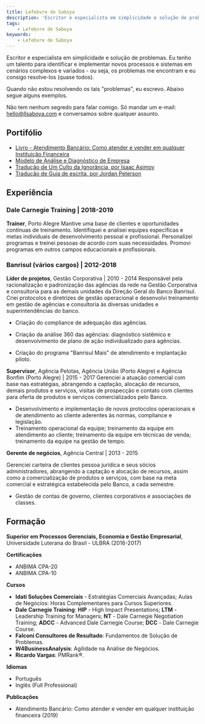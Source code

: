 ```yaml
---
title: Lefebvre de Saboya
description: 'Escritor e especialista em simplicidade e solução de problemas. '
tags:
    - Lefebvre de Saboya
keywords:
    - Lefebvre de Saboya
---
```


Escritor e especialista em simplicidade e solução de problemas. Eu tenho um talento para identificar e implementar novos processos e sistemas em cenários complexos e variados - ou seja, os problemas me encontram e eu consigo resolve-los (quase todos).

Quando não estou resolvendo os tais "problemas", eu escrevo. Abaixo segue alguns exemplos. 

Não tem nenhum segredo para falar comigo. Só mandar um e-mail: [hello@llsaboya.com](mailto:hello@llsaboya.com) e conversamos sobre qualquer assunto.

## Portifólio

- [Livro - Atendimento Bancário: Como atender e vender em qualquer Instituição Financeira](/atendimento-bancario-lefebvre-saboya/)
- [Modelo de Análise e Diagnóstico de Empresa](/diagnostico-analise-empresa-made/)
- [Tradução de Um Culto da Ignorância, por Isaac Asimov](/um-culto-a-ignorancia-isaac-asimov/)
- [Tradução de Guia de escrita, por Jordan Peterson](/writing-guite-jordan-peterson/)


## Experiência

### Dale Carnegie Training | 2018-2019

**Trainer**, Porto Alegre 
Mantive uma base de clientes e oportunidades contínuas de treinamento. Identifiquei e analisei equipes específicas e metas individuais de desenvolvimento pessoal e profissional. Personalizei programas e treinei pessoas de acordo com suas necessidades. Promovi programas em outros campos educacionais e profissionais.

### **Banrisul** (vários cargos) | 2012-2018

**Líder de projetos**, Gestão Corporativa | 2010 - 2014
Responsável pela racionalização e padronização das agências da rede na Gestão Corporativa e consultoria para as demais unidades da Direção Geral do Banco Banrisul. Criei protocolos e diretrizes de gestão operacional e desenvolvi treinamento em gestão de agências e consultoria às diversas unidades e superintendências do banco.

- Criação do compliance de adequação das agências.

- Criação da análise 360 das agências: diagnóstico sistêmico e desenvolvimento de plano de ação individualizado para agências.

- Criação do programa "Banrisul Mais" de atendimento e implantação piloto.

**Supervisor**, Agência Pelotas, Agência União (Porto Alegre) e Agência  Bonfim (Porto Alegre) | 2015 - 2017
Gerenciei a atuação comercial com base nas estratégias, abrangendo a captação, alocação de recursos, demais produtos e serviços, visitas de prospecção e contato com clientes para oferta de produtos e serviços comercializados pelo Banco.

- Desenvolvimento e implementação de novos protocolos operacionais e de atendimento ao cliente aderentes às normas, compliance e legislação.
- Treinamento operacional da equipe; treinamento da equipe em atendimento ao cliente; treinamento da equipe em técnicas de venda; treinamento da equipe na gestão de tempo.

**Gerente de negócios**, Agência Central | 2013 - 2015 

Gerenciei carteira de clientes pessoa jurídica e seus sócios administradores, abrangendo a captação e alocação de recursos, assim como a comercialização de produtos e serviços, com base na meta comercial e estratégica estabelecida pelo Banco, a cada semestre.

- Gestão de contas de governo, clientes corporativos e associações de classes.

## Formação

**Superior em Processos Gerenciais, Economia e Gestão Empresarial**, Universidade Luterana do Brasil - ULBRA (2016-2017)

**Certificações**

- ANBIMA CPA-20
- ANBIMA CPA-10

**Cursos**

- **Idati Soluções Comerciais** - Estratégias Comerciais Avançadas; Aulas de Negócios: Horas Complementares para Cursos Superiores.
- **Dale Carnegie Training**: **HIP** - High Impact Presentations; **LTM** - Leadership Training for Managers; **NT** - Dale Carnegie Negotiation Training; **ADCC** - Advanced Dale Carnegie Course; **DCC** - Dale Carnegie Course.
- **Falconi Consultores de Resultado**: Fundamentos de Solução de Problemas.
- **W4BusinessAnalysis**: Agilidade na Análise de Negócios.
- **Ricardo Vargas**: PMRank®.

**Idiomas**

- Português 
- Inglês (Full Professional)

**Publicações**

- Atendimento Bancário: Como atender e vender em qualquer instituição financeira (2019)
